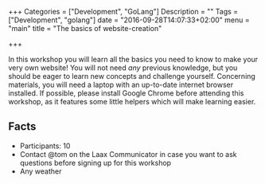 +++
Categories = ["Development", "GoLang"]
Description = ""
Tags = ["Development", "golang"]
date = "2016-09-28T14:07:33+02:00"
menu = "main"
title = "The basics of website-creation"

+++

In this workshop you will learn all the basics you need to know to make your very own website! You will not need *any* previous knowledge, but you should be eager to learn new concepts and challenge yourself. Concerning materials, you will need a laptop with an up-to-date internet browser installed. If possible, please install Google Chrome before attending this workshop, as it features some little helpers which will make learning easier.

## Facts
* Participants: 10
* Contact @tom on the Laax Communicator in case you want to ask questions before signing up for this workshop
* Any weather
